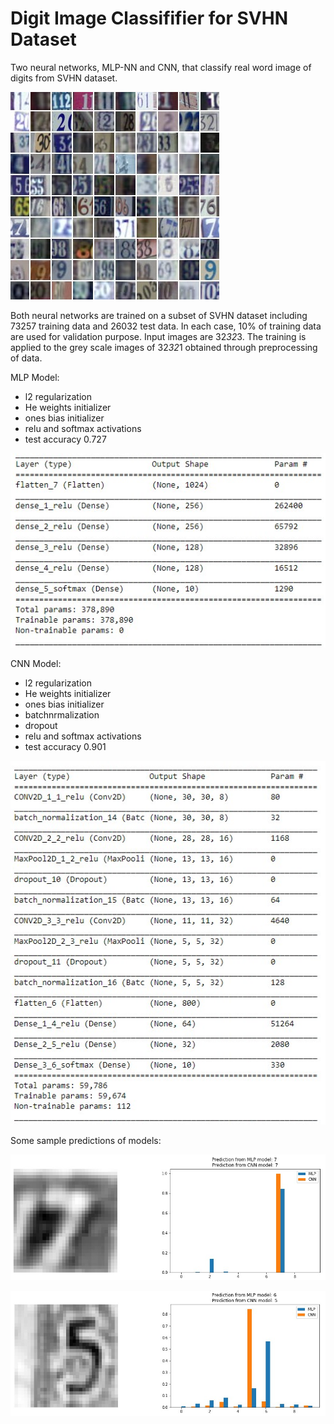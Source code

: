 # Digit Image Classififier for SVHN Dataset
Two neural networks, MLP-NN and CNN, that classify real word image of digits from SVHN dataset.

![](images\Numbers.jpg)

Both neural networks are trained on a subset of SVHN dataset including 73257 training data and 26032 test data. In each case, 10% of training data are used for validation purpose.
Input images are 32*32*3. The training is applied to the grey scale images of 32*32*1 obtained through preprocessing of data.

MLP Model:
* l2 regularization
* He weights initializer
* ones bias initializer
* relu and softmax activations
* test accuracy 0.727

![](MLP_Summary.jpg)

CNN Model:
* l2 regularization
* He weights initializer
* ones bias initializer
* batchnrmalization
* dropout
* relu and softmax activations
* test accuracy 0.901 

![](CNN_Summary.jpg)


Some sample predictions of models:

![](Sample_output_1.jpg)

![](Sample_output_2.jpg)
